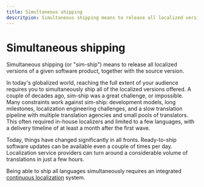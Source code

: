 ```yaml
---
title: Simultaneous shipping
descritpion: Simultaneous shipping means to release all localized versions of a given software product, together with the source version.
---
```

# Simultaneous shipping

Simultaneous shipping (or "sim-ship") means to release all localized versions of a given software product, together with the source version.

In today's globalized world, reaching the full extent of your audience requires you to simultaneously ship all of the localized versions offered.
A couple of decades ago, sim-ship was a great challenge, or impossible.
Many constraints work against sim-ship: development models, long milestones, localization engineering challenges, and a slow translation pipeline with multiple translation agencies and small pools of translators.
This often required in-house localizers and limited to a few languages, with a delivery timeline of at least a month after the first wave.

Today, things have changed significantly in all fronts.
Ready-to-ship software updates can be available even a couple of times per day.
Localization service providers can turn around a considerable volume of translations in just a few hours.

Being able to ship all languages simultaneously requires an integrated [continuous localization](continuous-localization.md) system.
